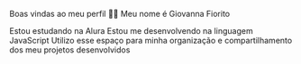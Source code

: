 Boas vindas ao meu perfil 💙💙
Meu nome é Giovanna Fiorito

Estou estudando na Alura
Estou me desenvolvendo na linguagem JavaScript
Utilizo esse espaço para minha organização e compartilhamento dos meu projetos desenvolvidos

